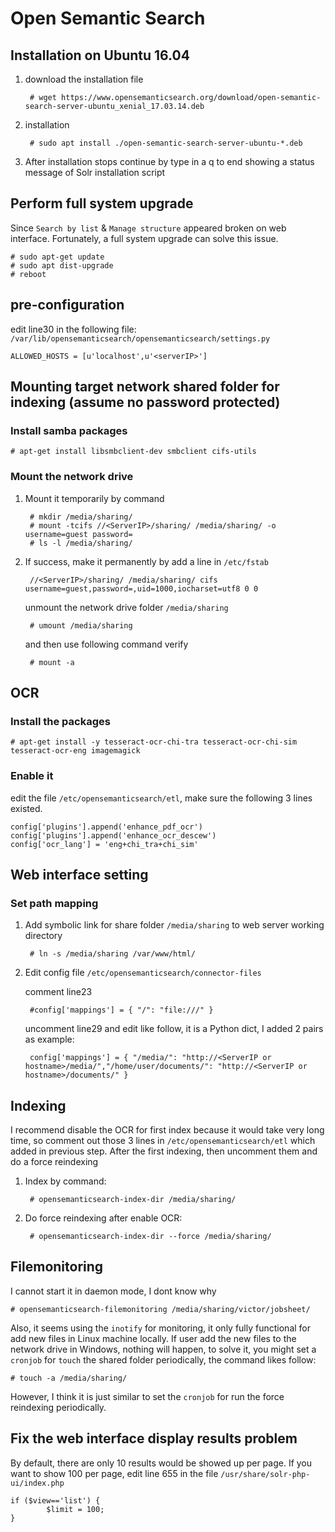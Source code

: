 # Open Semantic Search
## Installation on Ubuntu 16.04
1. download the installation file

        # wget https://www.opensemanticsearch.org/download/open-semantic-search-server-ubuntu_xenial_17.03.14.deb
        
2. installation

        # sudo apt install ./open-semantic-search-server-ubuntu-*.deb
        
3. After installation stops continue by type in a q to end showing a status message of Solr installation script

## Perform full system upgrade
Since ```Search by list``` & ```Manage structure``` appeared broken on web interface. Fortunately, a full system upgrade can solve this issue.

    # sudo apt-get update
    # sudo apt dist-upgrade
    # reboot

## pre-configuration
edit line30 in the following file:
```/var/lib/opensemanticsearch/opensemanticsearch/settings.py```

    ALLOWED_HOSTS = [u'localhost',u'<serverIP>']

## Mounting target network shared folder for indexing (assume no password protected)
### Install samba packages
    # apt-get install libsmbclient-dev smbclient cifs-utils
### Mount the network drive
1. Mount it temporarily by command

        # mkdir /media/sharing/
        # mount -tcifs //<ServerIP>/sharing/ /media/sharing/ -o username=guest password=
        # ls -l /media/sharing/

2. If success, make it permanently by add a line in ```/etc/fstab```

        //<ServerIP>/sharing/ /media/sharing/ cifs username=guest,password=,uid=1000,iocharset=utf8 0 0
    unmount the network drive folder ```/media/sharing```
    
        # umount /media/sharing
    and then use following command verify
    
        # mount -a 

## OCR
### Install the packages
    # apt-get install -y tesseract-ocr-chi-tra tesseract-ocr-chi-sim tesseract-ocr-eng imagemagick 
### Enable it
edit the file ```/etc/opensemanticsearch/etl```, make sure the following 3 lines existed.

    config['plugins'].append('enhance_pdf_ocr')
    config['plugins'].append('enhance_ocr_descew')
    config['ocr_lang'] = 'eng+chi_tra+chi_sim'
    
## Web interface setting
### Set path mapping
1. Add symbolic link for share folder ```/media/sharing``` to web server working directory

        # ln -s /media/sharing /var/www/html/
2. Edit config file ```/etc/opensemanticsearch/connector-files```

    comment line23
    
        #config['mappings'] = { "/": "file:///" }
        
    uncomment line29 and edit like follow, it is a Python dict, I added 2 pairs as example:
    
        config['mappings'] = { "/media/": "http://<ServerIP or hostname>/media/","/home/user/documents/": "http://<ServerIP or hostname>/documents/" }

## Indexing
I recommend disable the OCR for first index because it would take very long time, so comment out those 3 lines in ```/etc/opensemanticsearch/etl``` which added in previous step. After the first indexing, then uncomment them and do a force reindexing

1. Index by command:

        # opensemanticsearch-index-dir /media/sharing/
        
2. Do force reindexing after enable OCR:

        # opensemanticsearch-index-dir --force /media/sharing/

## Filemonitoring
I cannot start it in daemon mode, I dont know why

    # opensemanticsearch-filemonitoring /media/sharing/victor/jobsheet/

Also, it seems using the ```inotify``` for monitoring, it only fully functional for add new files in Linux machine locally. If user add the new files to the network drive in Windows, nothing will happen, to solve it, you might set a ```cronjob``` for ```touch``` the shared folder periodically, the command likes follow:

    # touch -a /media/sharing/
    
However, I think it is just similar to set the ```cronjob``` for run the force reindexing periodically.

## Fix the web interface display results problem
By default, there are only 10 results would be showed up per page. If you want to show 100 per page, edit line 655 in the file ```/usr/share/solr-php-ui/index.php```

    if ($view=='list') {
            $limit = 100;
    }

